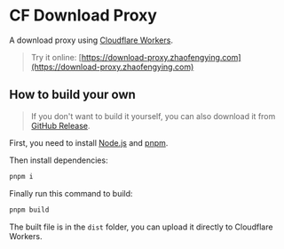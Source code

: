 # CF Download Proxy

A download proxy using [Cloudflare Workers](https://workers.cloudflare.com/).

> Try it online: [https://download-proxy.zhaofengying.com](https://download-proxy.zhaofengying.com)

## How to build your own

> If you don't want to build it yourself, you can also download it from [GitHub Release](https://github.com/hronro/cf-download-proxy/releases).

First, you need to install [Node.js](https://nodejs.org) and [pnpm](https://pnpm.js.org).

Then install dependencies:

```sh
pnpm i
```

Finally run this command to build:

```sh
pnpm build
```

The built file is in the `dist` folder, you can upload it directly to Cloudflare Workers.
